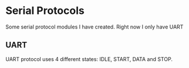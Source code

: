 # Serial Protocols

Some serial protocol modules I have created. Right now I only have UART

## UART
UART protocol uses 4 different states: IDLE, START, DATA and STOP.